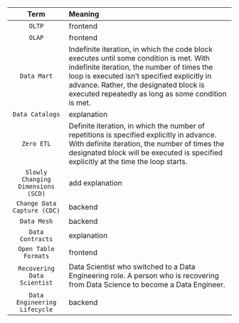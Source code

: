 | Term | Meaning |
|:---:|:---|
| `OLTP` | frontend |
| `OLAP` | frontend |
| `Data Mart` | Indefinite iteration, in which the code block executes until some condition is met. With indefinite iteration, the number of times the loop is executed isn’t specified explicitly in advance. Rather, the designated block is executed repeatedly as long as some condition is met. |
| `Data Catalogs` | explanation |
| `Zero ETL` | Definite iteration, in which the number of repetitions is specified explicitly in advance. With definite iteration, the number of times the designated block will be executed is specified explicitly at the time the loop starts. |
| `Slowly Changing Dimensions (SCD)` | add explanation |
| `Change Data Capture (CDC)` | backend |
| `Data Mesh` | backend |
| `Data Contracts` | explanation |
| `Open Table Formats` | frontend |
| `Recovering Data Scientist` | Data Scientist who switched to a Data Engineering role. A person who is recovering from Data Science to become a Data Engineer. |
| `Data Engineering Lifecycle` | backend |
